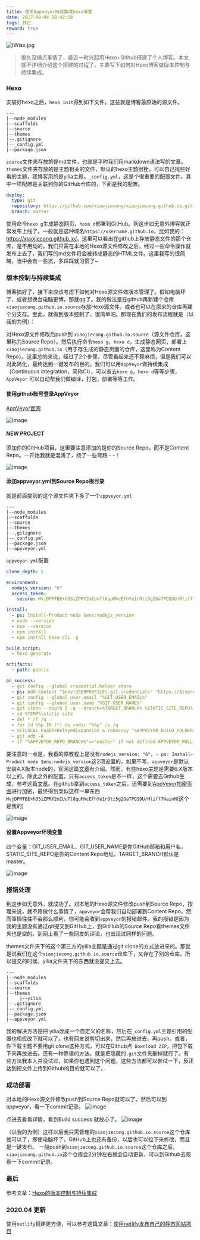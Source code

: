 ```yaml
---
title: 使用Appveyor持续集成hexo博客
date: 2017-09-04 18:42:58
tags: 其它
reward: true
---
```

![lWisx.jpg](https://s1.ax1x.com/2017/09/27/lWisx.jpg)

> 很久没搞点事情了，最近一时兴起用Hexo+Github搭建了个人博客。本文就不详细介绍这个搭建的过程了，主要写下如何对Hexo博客做版本控制与持续集成。

<!--more-->

### Hexo
安装好hexo之后，`hexo init`得到如下文件，这些就是博客最原始的源文件。

```
---
|--node_modules
|--scaffolds
|--source
|--themes
|--.gitignore
|--_config.yml
|--package.json
```

`source`文件夹存放的是md文件，也就是平时我们用markdown语法写的文章。`themes`文件夹存放的是主题相关的文件，默认的hexo主题很挫，可以自己找些好看的主题，我博客用的是yilia主题。`_config.yml`，这是个很重要的配置文件。其中一项配置是关联到你的GitHub仓库的，下面是我的配置。

```yml
deploy:
  type: git
  repository: https://github.com/xiaojiecong/xiaojiecong.github.io.git
  branch: master
```

使用命令`hexo g`生成静态网页，`hexo d`部署到GitHub。到这步如无意外博客就正常发布上线了。一般就是这种域名`https://username.github.io`，比如我的：<a href="https://xiaojiecong.github.io/" target="_blank">https://xiaojiecong.github.io/</a>。这里可以看出在github上存放静态文件的那个仓库，是不用动的，我们只需在本地的Hexo源文件修改之后，经过一些命令操作就发布上去了，我们写的md文件将会被转成静态的HTML文件。这里我写的很简略，当中会有一些坑，多踩踩就习惯了~

### 版本控制与持续集成

博客搞好了，接下来应该考虑下如何对Hexo源文件做版本管理了。假如电脑坏了，或者想换台电脑更博，那就gg了。我的做法是在github再新建个仓库`xiaojiecong.github.io.source`存放Hexo源文件。或者也可以在原来的仓库再建个分支存。至此，就做到版本控制了，很简单吧。那现在我们的发布流程就是（以我的为例）：


对Hexo源文件修改后push到 `xiaojiecong.github.io.source`（源文件仓库，这里称为Source Repo）。然后执行命令`hexo g`，`hexo d`，生成静态网页，部署上`xiaojiecong.github.io`（用于存生成的静态页面的仓库，这里称为Content Repo）。这里总的来说，经过了2个步骤，尽管看起来还不算麻烦，但是我们可以对此简化，最终达到一键发布的目的。我们可以用`AppVeyor`做持续集成（Continuous integration，简称CI），可以省去`hexo g`，`hexo d`等等步骤，`AppVeyor` 可以自动帮我们做编译，打包，部署等等工作。


#### 使用github账号登录AppVeyor

<a href="https://www.appveyor.com/" target="_blank">AppVeyor官网</a>

![image](/img/appveyor/1.png)

#### NEW PROJECT

添加你的GitHub项目，这里要注意添加的是你的Source Repo，而不是Content Repo。一开始我就是混淆了，绕了一些弯路 - -！

![image](/img/appveyor/2.png)

#### 添加appveyor.yml到Source Repo根目录

就是前面提到的这个源文件夹下多了一个`appveyor.yml`

```
---
|--node_modules
|--scaffolds
|--source
|--themes
|--.gitignore
|--_config.yml
|--package.json
|--appveyor.yml
```

`appveyor.yml`配置

```yml
clone_depth: 5

environment:
  nodejs_version: "6"
  access_token:
    secure: MvjDPMTBE+hD5iZPRY2mIUuTl8quMhcEfhYe1rOti5g2GaTPQSDU/Mliff7NainM

install:
  - ps: Install-Product node $env:nodejs_version
  - node --version
  - npm --version
  - npm install
  - npm install hexo-cli -g

build_script:
  - hexo generate

artifacts:
  - path: public

on_success:
  - git config --global credential.helper store
  - ps: Add-Content "$env:USERPROFILE\.git-credentials" "https://$($env:access_token):x-oauth-basic@github.com`n"
  - git config --global user.email "%GIT_USER_EMAIL%"
  - git config --global user.name "%GIT_USER_NAME%"
  - git clone --depth 5 -q --branch=%TARGET_BRANCH% %STATIC_SITE_REPO% %TEMP%\static-site
  - cd %TEMP%\static-site
  - del * /f /q
  - for /d %%p IN (*) do rmdir "%%p" /s /q
  - SETLOCAL EnableDelayedExpansion & robocopy "%APPVEYOR_BUILD_FOLDER%\public" "%TEMP%\static-site" /e & IF !ERRORLEVEL! EQU 1 (exit 0) ELSE (IF !ERRORLEVEL! EQU 3 (exit 0) ELSE (exit 1))
  - git add -A
  - if "%APPVEYOR_REPO_BRANCH%"=="master" if not defined APPVEYOR_PULL_REQUEST_NUMBER (git diff --quiet --exit-code --cached || git commit -m "Update Static Site" && git push origin %TARGET_BRANCH% && appveyor AddMessage "Static Site Updated")
```


要注意的一点是，我看的原教程上是没有`nodejs_version: "6"`，`- ps: Install-Product node $env:nodejs_version`这2项设置的，如果不写，`appveyor`是默认安装4.X版本node的，官网这篇<a href="https://www.appveyor.com/docs/lang/nodejs-iojs/" target="_blank">文章</a>有介绍。然而，有些hexo主题是需要6.X版本以上的。除此之外的配置，只有`access_token`是不一样，这个需要去Github生成，参考这篇<a href="https://help.github.com/articles/creating-a-personal-access-token-for-the-command-line/" target="_blank">文章</a>。在github拿到`access_token`之后，还需要到<a href="https://ci.appveyor.com/tools/encrypt" target="_blank" rel="external">AppVeyor加密页面</a>进行加密，最终得到类似这样一串东西
`MvjDPMTBE+hD5iZPRY2mIUuTl8quMhcEfhYe1rOti5g2GaTPQSDU/Mliff7NainM`(这个是我的)

![image](/img/appveyor/3.png)

#### 设置Appveyor环境变量

四个变量：GIT_USER_EMAIL、GIT_USER_NAME是你GitHub邮箱和用户名，STATIC_SITE_REPO是你的Content Repo地址，TARGET_BRANCH默认是master。

![image](/img/appveyor/4.png)

### 报错处理
到这步如无意外，就成功了。对本地的Hexo源文件修改push到Source Repo，按理来说，就不用做什么事情了，`appveyor`会帮我们自动部署到Content Repo。然而事情往往不会那么顺利，你可能会收到`appveyor`的报错邮件。我的报错是因为我的主题没有通过git提交到GitHub上，到GitHub的Source Repo看themes文件夹也是空的。到网上看了一些网友的评论，也出现过同样的问题。

themes文件夹下的这个第三方的yilia主题是通过git clone的方式放进来的。那就是说我们在这个`xiaojiecong.github.io.source`仓库下，又存在了别的仓库。所以提交的时候，yilia文件夹下的东西就没提交上去。
```
---
|--node_modules
|--scaffolds
|--source
|--themes
|    |--yilia  
|--.gitignore
|--_config.yml
|--package.json
|--appveyor.yml
```
我的解决方法是把 yilia改成一个自定义的名称，然后在`_config.yml`主题引用的配置也相应改下就可以了。也有网友说剪切出来，然后再放进去，再push。或者，你下载主题不要用git clone这种方式，可以在Github点`
  Download ZIP`，把包下载下来再放进去。还有一种靠谱的方法，就是把隐藏的`.git`文件夹删掉就行了。有些方法我本人并没试过，如果你也遇到这个问题，这些方法都可以尝试一下，反正达到把文件上传到Github的目的就可以了。

### 成功部署

对本地的Hexo源文件修改push到Source Repo就可以了。然后可以到appveyor，看一下commit记录。
![image](/img/appveyor/5.png)

点进去看看详情，看到Build success 就放心了。
![image](/img/appveyor/6.png) 

（以我的为例）这样以后我只需管理的`xiaojiecong.github.io.source`这个仓库就可以了，即使电脑坏了，GitHub上也还有备份，以后也可以拉下来修改，而且是一键发布。
一般push到`xiaojiecong.github.io.source`这个仓库之后，`xiaojiecong.github.io`这个仓库会2分钟左右就会自动更新，可以到Github去观察一下commit记录。

### 最后
参考文章：<a href="https://formulahendry.github.io/2016/12/04/hexo-ci/#" target="_blank">Hexo的版本控制与持续集成</a>

### 2020.04 更新

使用`netlify`搭建更方便，可以参考这篇文章：<a href="https://www.jianshu.com/p/1d47bea6e728" target="_blank">使用netlify发布自己的静态网站项目</a>
